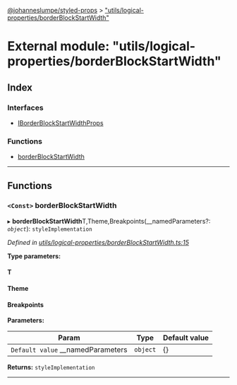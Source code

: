 [@johanneslumpe/styled-props](../README.md) > ["utils/logical-properties/borderBlockStartWidth"](../modules/_utils_logical_properties_borderblockstartwidth_.md)

# External module: "utils/logical-properties/borderBlockStartWidth"

## Index

### Interfaces

* [IBorderBlockStartWidthProps](../interfaces/_utils_logical_properties_borderblockstartwidth_.iborderblockstartwidthprops.md)

### Functions

* [borderBlockStartWidth](_utils_logical_properties_borderblockstartwidth_.md#borderblockstartwidth)

---

## Functions

<a id="borderblockstartwidth"></a>

### `<Const>` borderBlockStartWidth

▸ **borderBlockStartWidth**T,Theme,Breakpoints(__namedParameters?: *`object`*): `styleImplementation`

*Defined in [utils/logical-properties/borderBlockStartWidth.ts:15](https://github.com/johanneslumpe/styled-props/blob/3abf398/src/utils/logical-properties/borderBlockStartWidth.ts#L15)*

**Type parameters:**

#### T 
#### Theme 
#### Breakpoints 
**Parameters:**

| Param | Type | Default value |
| ------ | ------ | ------ |
| `Default value` __namedParameters | `object` |  {} |

**Returns:** `styleImplementation`

___

